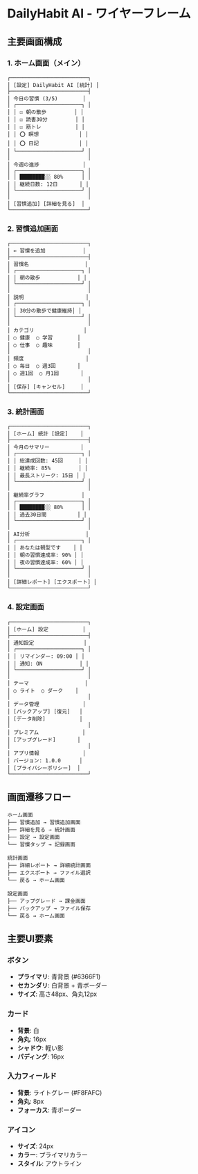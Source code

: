 # DailyHabit AI - ワイヤーフレーム

## 主要画面構成

### 1. ホーム画面（メイン）
```
┌─────────────────────────┐
│ [設定] DailyHabit AI [統計] │
├─────────────────────────┤
│ 今日の習慣 (3/5)        │
│ ┌─────────────────────┐ │
│ │ ☑️ 朝の散歩         │ │
│ │ ☑️ 読書30分         │ │
│ │ ☑️ 筋トレ           │ │
│ │ ⭕ 瞑想             │ │
│ │ ⭕ 日記             │ │
│ └─────────────────────┘ │
│                         │
│ 今週の進捗              │
│ ┌─────────────────────┐ │
│ │ ████████░░ 80%      │ │
│ │ 継続日数: 12日       │ │
│ └─────────────────────┘ │
│                         │
│ [習慣追加] [詳細を見る]  │
└─────────────────────────┘
```

### 2. 習慣追加画面
```
┌─────────────────────────┐
│ ← 習慣を追加            │
├─────────────────────────┤
│ 習慣名                  │
│ ┌─────────────────────┐ │
│ │ 朝の散歩            │ │
│ └─────────────────────┘ │
│                         │
│ 説明                    │
│ ┌─────────────────────┐ │
│ │ 30分の散歩で健康維持│ │
│ └─────────────────────┘ │
│                         │
│ カテゴリ                │
│ ○ 健康  ○ 学習        │
│ ○ 仕事  ○ 趣味        │
│                         │
│ 頻度                    │
│ ○ 毎日  ○ 週3回       │
│ ○ 週1回  ○ 月1回       │
│                         │
│ [保存] [キャンセル]     │
└─────────────────────────┘
```

### 3. 統計画面
```
┌─────────────────────────┐
│ [ホーム] 統計 [設定]    │
├─────────────────────────┤
│ 今月のサマリー          │
│ ┌─────────────────────┐ │
│ │ 総達成回数: 45回     │ │
│ │ 継続率: 85%         │ │
│ │ 最長ストリーク: 15日 │ │
│ └─────────────────────┘ │
│                         │
│ 継続率グラフ            │
│ ┌─────────────────────┐ │
│ │ ████████░░ 80%      │ │
│ │ 過去30日間          │ │
│ └─────────────────────┘ │
│                         │
│ AI分析                  │
│ ┌─────────────────────┐ │
│ │ あなたは朝型です    │ │
│ │ 朝の習慣達成率: 90% │ │
│ │ 夜の習慣達成率: 60% │ │
│ └─────────────────────┘ │
│                         │
│ [詳細レポート] [エクスポート] │
└─────────────────────────┘
```

### 4. 設定画面
```
┌─────────────────────────┐
│ [ホーム] 設定           │
├─────────────────────────┤
│ 通知設定                │
│ ┌─────────────────────┐ │
│ │ リマインダー: 09:00 │ │
│ │ 通知: ON            │ │
│ └─────────────────────┘ │
│                         │
│ テーマ                  │
│ ○ ライト  ○ ダーク    │
│                         │
│ データ管理              │
│ [バックアップ] [復元]   │
│ [データ削除]           │
│                         │
│ プレミアム              │
│ [アップグレード]       │
│                         │
│ アプリ情報              │
│ バージョン: 1.0.0      │
│ [プライバシーポリシー]  │
└─────────────────────────┘
```

## 画面遷移フロー

```
ホーム画面
├── 習慣追加 → 習慣追加画面
├── 詳細を見る → 統計画面
├── 設定 → 設定画面
└── 習慣タップ → 記録画面

統計画面
├── 詳細レポート → 詳細統計画面
├── エクスポート → ファイル選択
└── 戻る → ホーム画面

設定画面
├── アップグレード → 課金画面
├── バックアップ → ファイル保存
└── 戻る → ホーム画面
```

## 主要UI要素

### ボタン
- **プライマリ**: 青背景 (#6366F1)
- **セカンダリ**: 白背景 + 青ボーダー
- **サイズ**: 高さ48px、角丸12px

### カード
- **背景**: 白
- **角丸**: 16px
- **シャドウ**: 軽い影
- **パディング**: 16px

### 入力フィールド
- **背景**: ライトグレー (#F8FAFC)
- **角丸**: 8px
- **フォーカス**: 青ボーダー

### アイコン
- **サイズ**: 24px
- **カラー**: プライマリカラー
- **スタイル**: アウトライン 